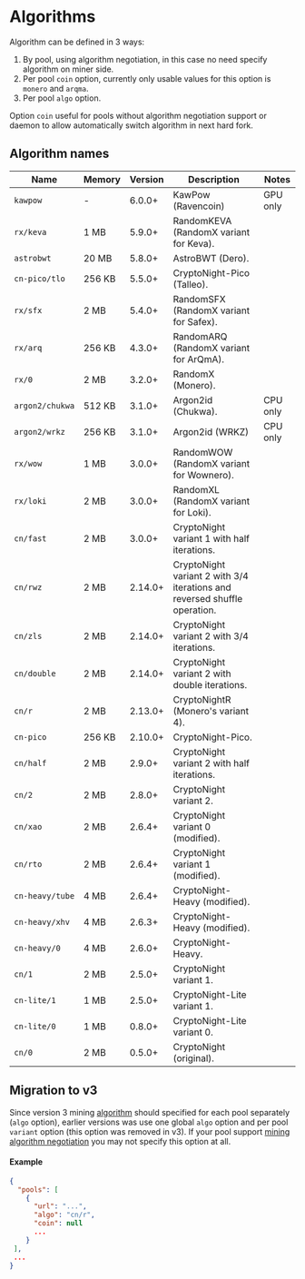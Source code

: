 # Algorithms

Algorithm can be defined in 3 ways:

1. By pool, using algorithm negotiation, in this case no need specify algorithm on miner side.
2. Per pool `coin` option, currently only usable values for this option is `monero` and `arqma`.
3. Per pool `algo` option.

Option `coin` useful for pools without algorithm negotiation support or daemon to allow automatically switch algorithm in next hard fork.

## Algorithm names

| Name | Memory | Version | Description | Notes |
|------|--------|---------|-------------|-------|
| `kawpow` | - | 6.0.0+ | KawPow (Ravencoin) | GPU only |
| `rx/keva` | 1 MB | 5.9.0+ | RandomKEVA (RandomX variant for Keva). |  |
| `astrobwt` | 20 MB | 5.8.0+ | AstroBWT (Dero). |  |
| `cn-pico/tlo` | 256 KB | 5.5.0+ | CryptoNight-Pico (Talleo). |  |
| `rx/sfx` | 2 MB | 5.4.0+ | RandomSFX (RandomX variant for Safex). |  |
| `rx/arq` | 256 KB | 4.3.0+ | RandomARQ (RandomX variant for ArQmA). |  |
| `rx/0` | 2 MB | 3.2.0+ | RandomX (Monero). |  |
| `argon2/chukwa` | 512 KB | 3.1.0+ | Argon2id (Chukwa). | CPU only |
| `argon2/wrkz` | 256 KB | 3.1.0+ | Argon2id (WRKZ) | CPU only |
| `rx/wow` | 1 MB | 3.0.0+ | RandomWOW (RandomX variant for Wownero). |  |
| `rx/loki` | 2 MB | 3.0.0+ | RandomXL (RandomX variant for Loki). |  |
| `cn/fast` | 2 MB | 3.0.0+ | CryptoNight variant 1 with half iterations. |  |
| `cn/rwz` | 2 MB | 2.14.0+ | CryptoNight variant 2 with 3/4 iterations and reversed shuffle operation. |  |
| `cn/zls` | 2 MB | 2.14.0+ | CryptoNight variant 2 with 3/4 iterations. |  |
| `cn/double` | 2 MB | 2.14.0+ | CryptoNight variant 2 with double iterations. |  |
| `cn/r` | 2 MB | 2.13.0+ | CryptoNightR (Monero's variant 4). |  |
| `cn-pico` | 256 KB | 2.10.0+ | CryptoNight-Pico. |  |
| `cn/half` | 2 MB | 2.9.0+ | CryptoNight variant 2 with half iterations. |  |
| `cn/2` | 2 MB | 2.8.0+ | CryptoNight variant 2. |  |
| `cn/xao` | 2 MB | 2.6.4+ | CryptoNight variant 0 (modified). |  |
| `cn/rto` | 2 MB | 2.6.4+ | CryptoNight variant 1 (modified). |  |
| `cn-heavy/tube` | 4 MB | 2.6.4+ | CryptoNight-Heavy (modified). |  |
| `cn-heavy/xhv` | 4 MB | 2.6.3+ | CryptoNight-Heavy (modified). |  |
| `cn-heavy/0` | 4 MB | 2.6.0+ | CryptoNight-Heavy. |  |
| `cn/1` | 2 MB | 2.5.0+ | CryptoNight variant 1. |  |
| `cn-lite/1` | 1 MB | 2.5.0+ | CryptoNight-Lite variant 1. |  |
| `cn-lite/0` | 1 MB | 0.8.0+ | CryptoNight-Lite variant 0. |  |
| `cn/0` | 2 MB | 0.5.0+ | CryptoNight (original). |  |

## Migration to v3
Since version 3 mining [algorithm](#algorithm-names) should specified for each pool separately (`algo` option), earlier versions was use one global `algo` option and per pool `variant` option (this option was removed in v3). If your pool support [mining algorithm negotiation](https://github.com/xmrig/xmrig-proxy/issues/168) you may not specify this option at all.
 
#### Example
```json
{
  "pools": [
    {
      "url": "...",
      "algo": "cn/r",
      "coin": null
      ...
    }
 ],
 ...
}
```
